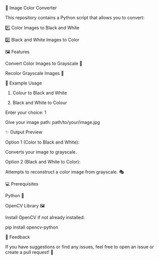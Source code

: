 🎨 Image Color Converter

This repository contains a Python script that allows you to convert:

1️⃣ Color Images to Black and White

2️⃣ Black and White Images to Color

🖼️ Features

Convert Color Images to Grayscale 🖤

Recolor Grayscale Images 🎨

📂 Example Usage

1. Colour to Black and White
   
2. Black and White to Colour
   
Enter your choice: 1

Give your image path: path/to/your/image.jpg

✨ Output Preview

Option 1 (Color to Black and White):

Converts your image to grayscale.

Option 2 (Black and White to Color):

Attempts to reconstruct a color image from grayscale. 🎭

💻 Prerequisites

Python 🐍

OpenCV Library 🖼️

Install OpenCV if not already installed:

pip install opencv-python

📨 Feedback

If you have suggestions or find any issues, feel free to open an issue or create a pull request! 🙌
